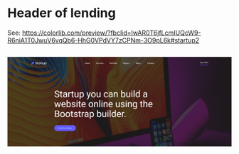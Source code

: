 # Header of lending
See: https://colorlib.com/preview/?fbclid=IwAR0T6jfLcmIUQcW9-R6niA1T0JwuV6vqQb6-HhG0VPdVY7zCPNm-3O9pL6k#startup2

## ![Screenshot](Header-of-lending.png)
